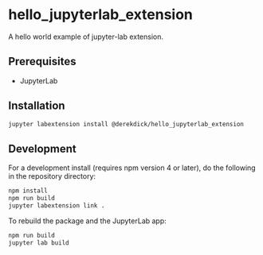 # hello_jupyterlab_extension

A hello world example of jupyter-lab extension.


## Prerequisites

* JupyterLab

## Installation

```bash
jupyter labextension install @derekdick/hello_jupyterlab_extension
```

## Development

For a development install (requires npm version 4 or later), do the following in the repository directory:

```bash
npm install
npm run build
jupyter labextension link .
```

To rebuild the package and the JupyterLab app:

```bash
npm run build
jupyter lab build
```

